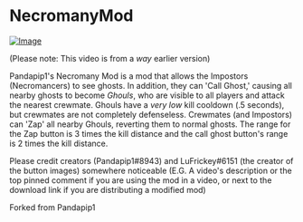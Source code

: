 # NecromanyMod

[![Image](https://github.com/Pandapip1/NecromanyMod/blob/main/Necromancy%20Mod%20Demo%20(1).gif?raw=true "Necromany Mod Demo 1")](https://www.youtube.com/watch?v=2syzUGl2v-s)

(Please note: This video is from a *way* earlier version)

Pandapip1's Necromany Mod is a mod that allows the Impostors (Necromancers) to see ghosts. In addition, they can 'Call Ghost,' causing all nearby ghosts to become *Ghouls*, who are visible to all players and attack the nearest crewmate. Ghouls have a *very low* kill cooldown (.5 seconds), but crewmates are not completely defenseless. Crewmates (and Impostors) can 'Zap' all nearby Ghouls, reverting them to normal ghosts. The range for the Zap button is 3 times the kill distance and the call ghost button's range is 2 times the kill distance.

Please credit creators (Pandapip1#8943) and LuFrickey#6151 (the creator of the button images) somewhere noticeable (E.G. A video's description or the top pinned comment if you are using the mod in a video, or next to the download link if you are distributing a modified mod)

Forked from Pandapip1
